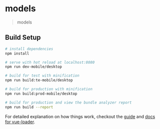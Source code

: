 # models

> models

## Build Setup

``` bash
# install dependencies
npm install

# serve with hot reload at localhost:8080
npm run dev-mobile/desktop

# build for test with minification
npm run build:te-mobile/desktop

# build for production with minification
npm run build:prod-mobile/desktop

# build for production and view the bundle analyzer report
npm run build --report
```

For detailed explanation on how things work, checkout the [guide](http://vuejs-templates.github.io/webpack/) and [docs for vue-loader](http://vuejs.github.io/vue-loader).
